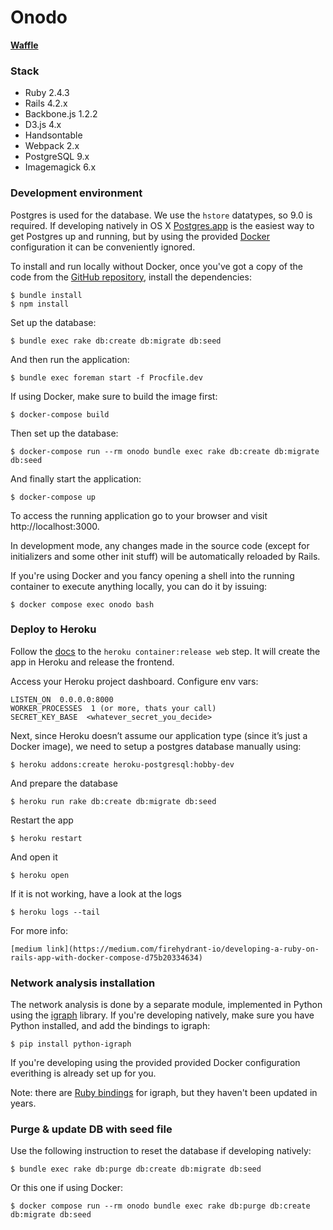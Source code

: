 Onodo
=============

**[Waffle](https://waffle.io/civio/onodo)**

### Stack

* Ruby 2.4.3
* Rails 4.2.x
* Backbone.js 1.2.2
* D3.js 4.x
* Handsontable
* Webpack 2.x
* PostgreSQL 9.x
* Imagemagick 6.x

### Development environment

Postgres is used for the database. We use the `hstore` datatypes, so 9.0 is required. If developing natively in OS X [Postgres.app](http://postgresapp.com) is the easiest way to get Postgres up and running, but by using the provided [Docker](https://www.docker.com/) configuration it can be conveniently ignored.

To install and run locally without Docker, once you've got a copy of the code from the [GitHub repository](https://github.com/civio/onodo), install the dependencies:

    $ bundle install
    $ npm install

Set up the database:

    $ bundle exec rake db:create db:migrate db:seed

And then run the application:

    $ bundle exec foreman start -f Procfile.dev

If using Docker, make sure to build the image first:

    $ docker-compose build

Then set up the database:

    $ docker-compose run --rm onodo bundle exec rake db:create db:migrate db:seed

And finally start the application:

    $ docker-compose up

To access the running application go to your browser and visit http://localhost:3000.

In development mode, any changes made in the source code (except for initializers and some other init stuff) will be automatically reloaded by Rails.

If you're using Docker and you fancy opening a shell into the running container to execute anything locally, you can do it by issuing:

    $ docker compose exec onodo bash

### Deploy to Heroku

Follow the [docs](https://devcenter.heroku.com/articles/container-registry-and-runtime) to the `heroku container:release web` step. It will create the app in Heroku and release the frontend.

Access your Heroku project dashboard. Configure env vars:

    LISTEN_ON  0.0.0.0:8000
    WORKER_PROCESSES  1 (or more, thats your call)
    SECRET_KEY_BASE  <whatever_secret_you_decide>

Next, since Heroku doesn’t assume our application type (since it’s just a Docker image), we need to setup a postgres database manually using:

    $ heroku addons:create heroku-postgresql:hobby-dev

And prepare the database

    $ heroku run rake db:create db:migrate db:seed

Restart the app

    $ heroku restart

And open it

    $ heroku open

If it is not working, have a look at the logs

    $ heroku logs --tail

For more info:

    [medium link](https://medium.com/firehydrant-io/developing-a-ruby-on-rails-app-with-docker-compose-d75b20334634)
    

### Network analysis installation

The network analysis is done by a separate module, implemented in Python using the [igraph][1] library. If you're developing natively, make sure you have Python installed, and add the bindings to igraph:

    $ pip install python-igraph

If you're developing using the provided provided Docker configuration everithing is already set up for you.

Note: there are [Ruby bindings][2] for igraph, but they haven't been updated in years.

[1]: http://igraph.org
[2]: https://github.com/alexgutteridge/igraph

### Purge & update DB with seed file

Use the following instruction to reset the database if developing natively:

    $ bundle exec rake db:purge db:create db:migrate db:seed

Or this one if using Docker:

    $ docker compose run --rm onodo bundle exec rake db:purge db:create db:migrate db:seed
